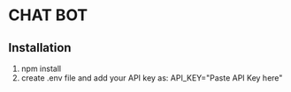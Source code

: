 # CHAT BOT
## Installation
1. npm install
2. create .env file and add your API key as:
     API_KEY="Paste API Key here"
